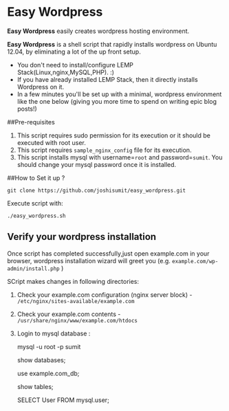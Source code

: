# Easy Wordpress

**Easy Wordpress** easily creates wordpress hosting environment.

**Easy Wordpress** is a shell script that rapidly installs wordpress on Ubuntu 12.04, by eliminating a lot of the up front setup.

- You don't need to install/configure LEMP Stack(Linux,nginx,MySQL,PHP). :)
- If you have already installed LEMP Stack, then it directly installs Wordpress on it.
- In a few minutes you'll be set up with a minimal, wordpress environment like the one below 
(giving you more time to spend on writing epic blog posts!)
 


##Pre-requisites

1. This script requires sudo permission for its execution or it should be executed with root user.
2. This script requires `sample_nginx_config` file for its execution.
3. This script installs mysql with username=`root` and password=`sumit`. You should change your mysql password once it is installed.


##How to Set it up ?

    git clone https://github.com/joshisumit/easy_wordpress.git
    
Execute script with:

    ./easy_wordpress.sh
    
    
## Verify your wordpress installation

Once script has completed successfully,just open example.com in your browser, wordpress installation wizard will greet you (e.g. `example.com/wp-admin/install.php` )

SCript makes changes in following directories:

1. Check your example.com configuration (nginx server block) - `/etc/nginx/sites-available/example.com`
2. Check your example.com contents - `/usr/share/nginx/www/example.com/htdocs`
3. Login to mysql database :




    mysql -u root -p sumit
    
    show databases;
    
    use example.com_db;
    
    show tables;
    
    SELECT User FROM mysql.user;

